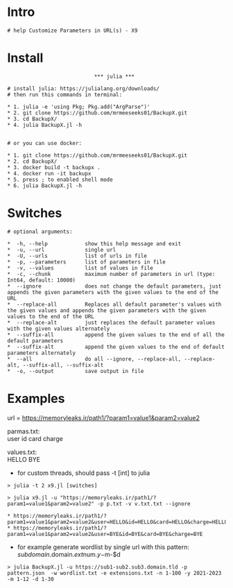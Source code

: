 
# Intro
~~~~~~~~~~~~~~~~~~~~~~~~~~~~~~~~~~~~~~~~~~~~~~~~~~~~~~~~~~~~~~~~~~~~~~~~~~
# help Customize Parameters in URL(s) - X9
~~~~~~~~~~~~~~~~~~~~~~~~~~~~~~~~~~~~~~~~~~~~~~~~~~~~~~~~~~~~~~~~~~~~~~~~~~

# Install
~~~~~~~~~~~~~~~~~~~~~~~~~~~~~~~~~~~~~~~~~~~~~~~~~~~~~~~~~~~~~~~~~~~~~~~~~
                            *** julia ***

# install julia: https://julialang.org/downloads/
# then run this commands in terminal:

* 1. julia -e 'using Pkg; Pkg.add("ArgParse")'
* 2. git clone https://github.com/mrmeeseeks01/BackupX.git
* 3. cd BackupX/
* 4. julia BackupX.jl -h


# or you can use docker:

* 1. git clone https://github.com/mrmeeseeks01/BackupX.git
* 2. cd BackupX/
* 3. docker build -t backupx .
* 4. docker run -it backupx
* 5. press ; to enabled shell mode
* 6. julia BackupX.jl -h
~~~~~~~~~~~~~~~~~~~~~~~~~~~~~~~~~~~~~~~~~~~~~~~~~~~~~~~~~~~~~~~~~~~~~~~~~~

# Switches
~~~~~~~~~~~~~~~~~~~~~~~~~~~~~~~~~~~~~~~~~~~~~~~~~~~~~~~~~~~~~~~~~~~~~~~~~~
# optional arguments:

*  -h, --help            show this help message and exit
*  -u, --url             single url
*  -U, --urls            list of urls in file
*  -p, --parameters      list of parameters in file
*  -v, --values          list of values in file
*  -c, --chunk           maximum number of parameters in url (type: Int64, default: 10000)
*  --ignore              does not change the default parameters, just appends the given parameters with the given values to the end of the URL
*  --replace-all         Replaces all default parameter's values with the given values and appends the given parameters with the given values to the end of the URL
*  --replace-alt         just replaces the default parameter values with the given values alternately
*  --suffix-all          append the given values to the end of all the default parameters
*  --suffix-alt          append the given values to the end of default parameters alternately
*  --all                 do all --ignore, --replace-all, --replace-alt, --suffix-all, --suffix-alt
*  -o, --output          save output in file
~~~~~~~~~~~~~~~~~~~~~~~~~~~~~~~~~~~~~~~~~~~~~~~~~~~~~~~~~~~~~~~~~~~~~~~~~~

# Examples

  url = https://memoryleaks.ir/path1/?param1=value1&param2=value2

  parmas.txt:   
    user
    id
    card
    charge

  values.txt:   
    HELLO
    BYE

* for custom threads, should pass -t [int] to julia
~~~
> julia -t 2 x9.jl [switches]
~~~

~~~
> julia x9.jl -u "https://memoryleaks.ir/path1/?param1=value1&param2=value2" -p p.txt -v v.txt.txt --ignore

* https://memoryleaks.ir/path1/?param1=value1&param2=value2&user=HELLO&id=HELLO&card=HELLO&charge=HELLO
* https://memoryleaks.ir/path1/?param1=value1&param2=value2&user=BYE&id=BYE&card=BYE&charge=BYE
~~~

* for example generate wordlist by single url with this pattern: $subdomain.$domain.$ext$num.$y-$m-$d
~~~
> julia BackupX.jl -u https://sub1-sub2.sub3.domain.tld -p pattern.json  -w wordlist.txt -e extensions.txt -n 1-100 -y 2021-2023 -m 1-12 -d 1-30
~~~~~~~~~~~~~~~~~~~~~~~~~~~~~~~~~~~~~~~~~~~~~~~~~~~~~~~~~~~~~~~~~~~~~~~~~~~~